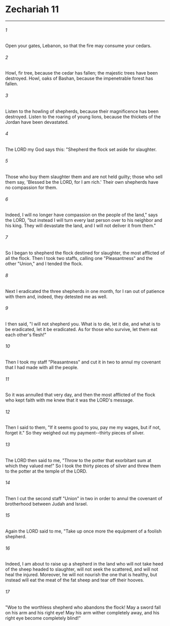 # Zechariah 11
***



###### 1 
Open your gates, Lebanon, so that the fire may consume your cedars. 

###### 2 
Howl, fir tree, because the cedar has fallen; the majestic trees have been destroyed. Howl, oaks of Bashan, because the impenetrable forest has fallen. 

###### 3 
Listen to the howling of shepherds, because their magnificence has been destroyed. Listen to the roaring of young lions, because the thickets of the Jordan have been devastated. 

###### 4 
The LORD my God says this: "Shepherd the flock set aside for slaughter. 

###### 5 
Those who buy them slaughter them and are not held guilty; those who sell them say, 'Blessed be the LORD, for I am rich.' Their own shepherds have no compassion for them. 

###### 6 
Indeed, I will no longer have compassion on the people of the land," says the LORD, "but instead I will turn every last person over to his neighbor and his king. They will devastate the land, and I will not deliver it from them." 

###### 7 
So I began to shepherd the flock destined for slaughter, the most afflicted of all the flock. Then I took two staffs, calling one "Pleasantness" and the other "Union," and I tended the flock. 

###### 8 
Next I eradicated the three shepherds in one month, for I ran out of patience with them and, indeed, they detested me as well. 

###### 9 
I then said, "I will not shepherd you. What is to die, let it die, and what is to be eradicated, let it be eradicated. As for those who survive, let them eat each other's flesh!" 

###### 10 
Then I took my staff "Pleasantness" and cut it in two to annul my covenant that I had made with all the people. 

###### 11 
So it was annulled that very day, and then the most afflicted of the flock who kept faith with me knew that it was the LORD's message. 

###### 12 
Then I said to them, "If it seems good to you, pay me my wages, but if not, forget it." So they weighed out my payment--thirty pieces of silver. 

###### 13 
The LORD then said to me, "Throw to the potter that exorbitant sum at which they valued me!" So I took the thirty pieces of silver and threw them to the potter at the temple of the LORD. 

###### 14 
Then I cut the second staff "Union" in two in order to annul the covenant of brotherhood between Judah and Israel. 

###### 15 
Again the LORD said to me, "Take up once more the equipment of a foolish shepherd. 

###### 16 
Indeed, I am about to raise up a shepherd in the land who will not take heed of the sheep headed to slaughter, will not seek the scattered, and will not heal the injured. Moreover, he will not nourish the one that is healthy, but instead will eat the meat of the fat sheep and tear off their hooves. 

###### 17 
"Woe to the worthless shepherd who abandons the flock! May a sword fall on his arm and his right eye! May his arm wither completely away, and his right eye become completely blind!"
